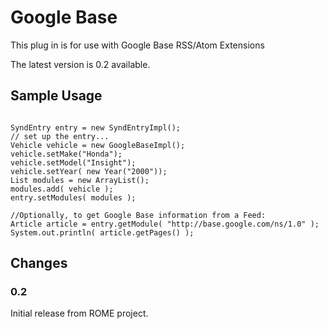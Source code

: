 # Google Base


This plug in is for use with Google Base RSS/Atom Extensions



The latest version is 0.2 available.


## Sample Usage



```

SyndEntry entry = new SyndEntryImpl();
// set up the entry...
Vehicle vehicle = new GoogleBaseImpl();
vehicle.setMake("Honda");
vehicle.setModel("Insight");
vehicle.setYear( new Year("2000"));
List modules = new ArrayList();
modules.add( vehicle );
entry.setModules( modules );

//Optionally, to get Google Base information from a Feed:
Article article = entry.getModule( "http://base.google.com/ns/1.0" );
System.out.println( article.getPages() );

```

## Changes


### 0.2



Initial release from ROME project.

